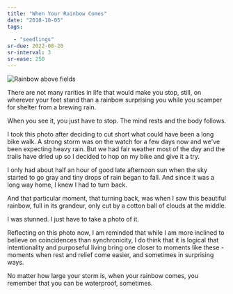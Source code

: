 ```yaml
---
title: "When Your Rainbow Comes"
date: "2018-10-05"
tags:
  
  - "seedlings"
sr-due: 2022-08-20
sr-interval: 3
sr-ease: 250
---
```


![Rainbow above fields](rainbow_above_fields.jpg)

There are not many rarities in life that would make you stop, still, on wherever your feet stand than a rainbow surprising you while you scamper for shelter from a brewing rain.

When you see it, you just have to stop. The mind rests and the body follows.

I took this photo after deciding to cut short what could have been a long bike walk. A strong storm was on the watch for a few days now and we've been expecting heavy rain. But we had fair weather most of the day and the trails have dried up so I decided to hop on my bike and give it a try.

I only had about half an hour of good late afternoon sun when the sky started to go gray and tiny drops of rain began to fall. And since it was a long way home, I knew I had to turn back.

And that particular moment, that turning back, was when I saw this beautiful rainbow, full in its grandeur, only cut by a cotton ball of clouds at the middle.

I was stunned. I just have to take a photo of it.

Reflecting on this photo now, I am reminded that while I am more inclined to believe on coincidences than synchronicity, I do think that it is logical that intentionality and purposeful living bring one closer to moments like these - moments when rest and relief come easier, and sometimes in surprising ways.

No matter how large your storm is, when your rainbow comes, you remember that you can be waterproof, sometimes.
